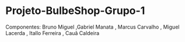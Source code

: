 # Projeto-BulbeShop-Grupo-1
Componentes: Bruno Miguel ,Gabriel Manata , Marcus Carvalho , Miguel Lacerda , Itallo Ferreira , Cauã Caldeira
